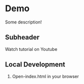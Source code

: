 # Demo

Some description!


## Subheader

Watch tutorial on Youtube


## Local Development

1. Open-index.html in your browser
